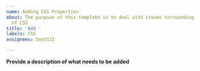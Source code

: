 ```yaml
---
name: Adding CSS Properties
about: The purpose of this template is to deal with issues surrounding adding properties
  of CSS
title: 'Add '
labels: CSS
assignees: Sash132

---
```


**Provide a description of what needs to be added**
